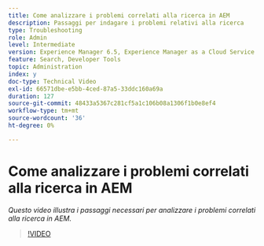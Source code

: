 ```yaml
---
title: Come analizzare i problemi correlati alla ricerca in AEM
description: Passaggi per indagare i problemi relativi alla ricerca
type: Troubleshooting
role: Admin
level: Intermediate
version: Experience Manager 6.5, Experience Manager as a Cloud Service
feature: Search, Developer Tools
topic: Administration
index: y
doc-type: Technical Video
exl-id: 66571dbe-e5bb-4ced-87a5-33ddc160a69a
duration: 127
source-git-commit: 48433a5367c281cf5a1c106b08a1306f1b0e8ef4
workflow-type: tm+mt
source-wordcount: '36'
ht-degree: 0%

---
```


# Come analizzare i problemi correlati alla ricerca in AEM

*Questo video illustra i passaggi necessari per analizzare i problemi correlati alla ricerca in AEM.*

>[!VIDEO](https://video.tv.adobe.com/v/3418319?quality=12&learn=on&captions=ita)
